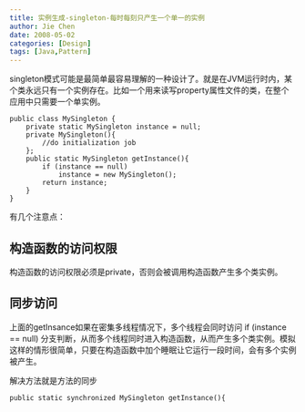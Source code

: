 ```yaml
---
title: 实例生成-singleton-每时每刻只产生一个单一的实例
author: Jie Chen
date: 2008-05-02
categories: [Design]
tags: [Java,Pattern]
---
```



singleton模式可能是最简单最容易理解的一种设计了。就是在JVM运行时内，某个类永远只有一个实例存在。比如一个用来读写property属性文件的类，在整个应用中只需要一个单实例。

~~~
public class MySingleton {
    private static MySingleton instance = null;
    private MySingleton(){
        //do initialization job
    };
    public static MySingleton getInstance(){
        if (instance == null)
            instance = new MySingleton();
        return instance;
    }
}
~~~

有几个注意点：

## 构造函数的访问权限

构造函数的访问权限必须是private，否则会被调用构造函数产生多个类实例。

## 同步访问

上面的getInsance如果在密集多线程情况下，多个线程会同时访问 if (instance == null) 分支判断，从而多个线程同时进入构造函数，从而产生多个类实例。模拟这样的情形很简单，只要在构造函数中加个睡眠让它运行一段时间，会有多个实例被产生。

解决方法就是方法的同步
~~~
public static synchronized MySingleton getInstance(){
~~~


